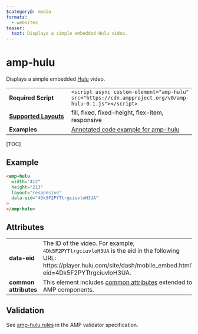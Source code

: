 ```yaml
---
$category@: media
formats:
  - websites
teaser:
  text: Displays a simple embedded Hulu video.
---
```


<!---
Copyright 2016 The AMP HTML Authors. All Rights Reserved.

Licensed under the Apache License, Version 2.0 (the "License");
you may not use this file except in compliance with the License.
You may obtain a copy of the License at

      http://www.apache.org/licenses/LICENSE-2.0

Unless required by applicable law or agreed to in writing, software
distributed under the License is distributed on an "AS-IS" BASIS,
WITHOUT WARRANTIES OR CONDITIONS OF ANY KIND, either express or implied.
See the License for the specific language governing permissions and
limitations under the License.
-->

# amp-hulu

Displays a simple embedded <a href="http://www.hulu.com">Hulu</a> video.

<table>
  <tr>
    <td width="40%"><strong>Required Script</strong></td>
    <td><code>&lt;script async custom-element="amp-hulu" src="https://cdn.ampproject.org/v0/amp-hulu-0.1.js">&lt;/script></code></td>
  </tr>
  <tr>
    <td class="col-fourty"><strong><a href="https://amp.dev/documentation/guides-and-tutorials/develop/style_and_layout/control_layout">Supported Layouts</a></strong></td>
    <td>fill, fixed, fixed-height, flex-item, responsive</td>
  </tr>
  <tr>
    <td width="40%"><strong>Examples</strong></td>
    <td><a href="https://amp.dev/documentation/examples/components/amp-hulu/">Annotated code example for amp-hulu</a></td>
  </tr>
</table>

[TOC]

## Example

```html
<amp-hulu
  width="412"
  height="213"
  layout="responsive"
  data-eid="4Dk5F2PYTtrgciuvloH3UA"
>
</amp-hulu>
```

## Attributes

<table>
  <tr>
    <td width="40%"><strong>data-eid</strong></td>
    <td>The ID of the video. For example, <code>4Dk5F2PYTtrgciuvloH3UA</code> is the eid in the following URL: https://player.hulu.com/site/dash/mobile_embed.html?eid=4Dk5F2PYTtrgciuvloH3UA.</td>
  </tr>
  <tr>
    <td width="40%"><strong>common attributes</strong></td>
    <td>This element includes <a href="https://amp.dev/documentation/guides-and-tutorials/learn/common_attributes">common attributes</a> extended to AMP components.</td>
  </tr>
</table>

## Validation

See
[amp-hulu rules](https://github.com/ampproject/amphtml/blob/master/extensions/amp-hulu/validator-amp-hulu.protoascii)
in the AMP validator specification.
